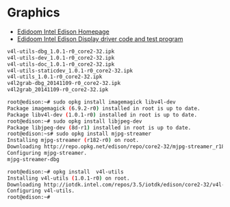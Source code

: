 # Graphics

- [Edidoom Intel Edison Homepage](http://2ld.de/edidoom/)
- [Edidoom Intel Edison Display driver code and test program](https://github.com/llatta/edison-graphics)

```sh
v4l-utils-dbg_1.0.1-r0_core2-32.ipk
v4l-utils-dev_1.0.1-r0_core2-32.ipk
v4l-utils-doc_1.0.1-r0_core2-32.ipk
v4l-utils-staticdev_1.0.1-r0_core2-32.ipk
v4l-utils_1.0.1-r0_core2-32.ipk
v4l2grab-dbg_20141109-r0_core2-32.ipk
v4l2grab_20141109-r0_core2-32.ipk
```

```sh
root@edison:~# sudo opkg install imagemagick libv4l-dev
Package imagemagick (6.9.2-r0) installed in root is up to date.
Package libv4l-dev (1.0.1-r0) installed in root is up to date.
root@edison:~# sudo opkg install libjpeg-dev 
Package libjpeg-dev (8d-r1) installed in root is up to date.
root@edison:~s# sudo opkg install mjpg-streamer
Installing mjpg-streamer (r182-r0) on root.
Downloading http://repo.opkg.net/edison/repo/core2-32/mjpg-streamer_r182-r0_core2-32.ipk.
Configuring mjpg-streamer.
mjpg-streamer-dbg
```

```sh
root@edison:~# opkg install  v4l-utils
Installing v4l-utils (1.0.1-r0) on root.
Downloading http://iotdk.intel.com/repos/3.5/iotdk/edison/core2-32/v4l-utils_1.0.1-r0_core2-32.ipk.
Configuring v4l-utils.
root@edison:~#  
```
